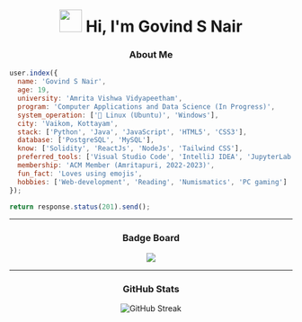 <h1 align="center"><img src="https://github.com/Govind-S-Nair/AssetVault/blob/main/GIFs/wave.gif" width="40px" height="40px"> Hi, I'm Govind S Nair </h1>

<h3 align="center">About Me</h3>

```javascript
user.index({
  name: 'Govind S Nair',
  age: 19,
  university: 'Amrita Vishwa Vidyapeetham',
  program: 'Computer Applications and Data Science (In Progress)',
  system_operation: ['🐧 Linux (Ubuntu)', 'Windows'],
  city: 'Vaikom, Kottayam',
  stack: ['Python', 'Java', 'JavaScript', 'HTML5', 'CSS3'],
  database: ['PostgreSQL', 'MySQL'],
  know: ['Solidity', 'ReactJs', 'NodeJs', 'Tailwind CSS'],
  preferred_tools: ['Visual Studio Code', 'IntelliJ IDEA', 'JupyterLab', 'Jupyter Notebook', 'Git', 'GitHub'],
  membership: 'ACM Member (Amritapuri, 2022-2023)',
  fun_fact: 'Loves using emojis',
  hobbies: ['Web-development', 'Reading', 'Numismatics', 'PC gaming']
});

return response.status(201).send();
```

<div align="center">
  <hr><h3>Badge Board</h3><img src="https://holopin.io/api/user/board?user=g0v1nd"/><hr>
  <h3>GitHub Stats</h3><img src="https://streak-stats.demolab.com?user=Govind-S-Nair&count_private=true&theme=dark&border_radius=20" alt="GitHub Streak">
</div>
